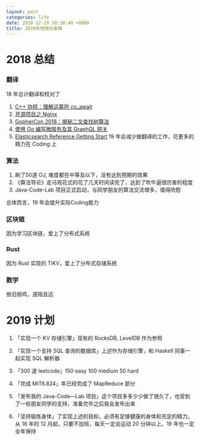 ```yaml
---
layout: post
categories: life
date: 2018-12-29 10:30:40 +0800
title: 2019年想做的事情
---
```

# 2018 总结

### 翻译
18 年总计翻译和校对了
1. [C++ 协程：理解运算符 co_await](https://juejin.im/post/5bee59a1e51d4545453dc558)
2. [开源项目之 Nginx](https://juejin.im/post/5bc55a25f265da0ae8014147)
3. [GopherCon 2018：揭秘二叉查找树算法](https://juejin.im/post/5b94de9c5188255c5047076c)
4. [使用 Go 编写微服务及其 GraphQL 网关](https://juejin.im/post/5b94cf476fb9a05d26593f07)
5. [Elasticsearch Reference Getting Start](https://juejin.im/post/5aa0b13af265da238b7d92f7)
19 年会减少做翻译的工作，花更多的精力在 Coding 上

### 算法
1. 刷了50道 OJ, 难度都在中等及以下，没有达到预期的效果
2. 《算法导论》走马观花式的花了几天时间读完了，达到了吹牛逼很厉害的程度
3. Java-Code-Lab 项目正式启动，与同学朋友的算法交流增多，值得欣慰

总体而言，19 年会提升实际Coding能力

### 区块链
因为学习区块链，爱上了分布式系统

### Rust
因为 Rust 实现的 TiKV，爱上了分布式存储系统

### 数学
依旧弱鸡，道阻且远

# 2019 计划

1. 「实现一个 KV 存储引擎」现有的 RocksDB, LevelDB 作为参照

2. 「实现一个支持 SQL 查询的数据库」上述作为存储引擎，和 Haskell 同事一起实现 SQL 解析器

3. 「300 道 leetcode」150 easy 100 medium 50 hard

4. 「完成 MIT6.824」年已经完成了 MapReduce 部分

5. 「发布我的 Java-Code—Lab 项目」这个项目多多少少做了很久了，也受到了一些朋友同学的支持，准备完毕之后我会发布出来

6. 「坚持锻炼身体」了实现上述的目标，必须有足够健康的身体和充足的精力。从 18 年的 12 月起，只要不加班，每天一定会运动 20 分钟以上。19 年也一定全年保持
